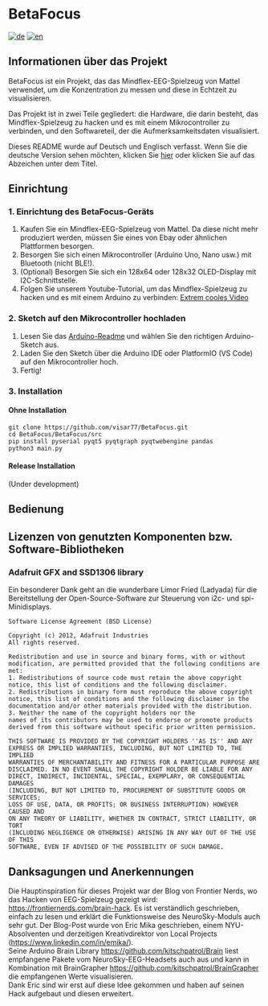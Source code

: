 # BetaFocus
[![de](https://img.shields.io/badge/lang-de-red.svg)](https://github.com/visar77/BetaFocus/blob/main/README.de.md)
[![en](https://img.shields.io/badge/lang-en-red.svg)](https://github.com/visar77/BetaFocus/blob/main/README.md)

## Informationen über das Projekt
BetaFocus ist ein Projekt, das das Mindflex-EEG-Spielzeug von Mattel verwendet, um die Konzentration zu messen und diese in Echtzeit zu visualisieren.

Das Projekt ist in zwei Teile gegliedert:
die Hardware, die darin besteht, das Mindflex-Spielzeug zu hacken und es mit einem Mikrocontroller zu verbinden, und den Softwareteil, der die Aufmerksamkeitsdaten visualisiert.

Dieses README wurde auf Deutsch und Englisch verfasst. Wenn Sie die deutsche Version sehen möchten, klicken Sie [hier](https://github.com/visar77/BetaFocus/blob/main/README.de.md) oder klicken Sie auf das Abzeichen unter dem Titel.

## Einrichtung
### 1. Einrichtung des BetaFocus-Geräts
1. Kaufen Sie ein Mindflex-EEG-Spielzeug von Mattel. Da diese nicht mehr produziert werden, müssen Sie eines von Ebay oder ähnlichen Plattformen besorgen.
2. Besorgen Sie sich einen Mikrocontroller (Arduino Uno, Nano usw.) mit Bluetooth (nicht BLE!).
3. (Optional) Besorgen Sie sich ein 128x64 oder 128x32 OLED-Display mit I2C-Schnittstelle.
4. Folgen Sie unserem Youtube-Tutorial, um das Mindflex-Spielzeug zu hacken und es mit einem Arduino zu verbinden: [Extrem cooles Video](https://youtube.com/HeGSPaNe2Dc)

### 2. Sketch auf den Mikrocontroller hochladen
1. Lesen Sie das [Arduino-Readme](https://github.com/visar77/BetaFocus/blob/main/Arduino%20Sketches/README.md) und wählen Sie den richtigen Arduino-Sketch aus.
2. Laden Sie den Sketch über die Arduino IDE oder PlatformIO (VS Code) auf den Mikrocontroller hoch.
3. Fertig!

### 3. Installation
#### Ohne Installation
```shell
git clone https://github.com/visar77/BetaFocus.git
cd BetaFocus/BetaFocus/src
pip install pyserial pyqt5 pyqtgraph pyqtwebengine pandas 
python3 main.py
```

#### Release Installation
(Under development)

## Bedienung

## Lizenzen von genutzten Komponenten bzw. Software-Bibliotheken
### Adafruit GFX and SSD1306 library
Ein besonderer Dank geht an die wunderbare Limor Fried (Ladyada) für die Bereitstellung der Open-Source-Software zur Steuerung von i2c- und spi-Minidisplays.
```
Software License Agreement (BSD License)

Copyright (c) 2012, Adafruit Industries
All rights reserved.

Redistribution and use in source and binary forms, with or without
modification, are permitted provided that the following conditions are met:
1. Redistributions of source code must retain the above copyright
notice, this list of conditions and the following disclaimer.
2. Redistributions in binary form must reproduce the above copyright
notice, this list of conditions and the following disclaimer in the
documentation and/or other materials provided with the distribution.
3. Neither the name of the copyright holders nor the
names of its contributors may be used to endorse or promote products
derived from this software without specific prior written permission.

THIS SOFTWARE IS PROVIDED BY THE COPYRIGHT HOLDERS ''AS IS'' AND ANY
EXPRESS OR IMPLIED WARRANTIES, INCLUDING, BUT NOT LIMITED TO, THE IMPLIED
WARRANTIES OF MERCHANTABILITY AND FITNESS FOR A PARTICULAR PURPOSE ARE
DISCLAIMED. IN NO EVENT SHALL THE COPYRIGHT HOLDER BE LIABLE FOR ANY
DIRECT, INDIRECT, INCIDENTAL, SPECIAL, EXEMPLARY, OR CONSEQUENTIAL DAMAGES
(INCLUDING, BUT NOT LIMITED TO, PROCUREMENT OF SUBSTITUTE GOODS OR SERVICES;
LOSS OF USE, DATA, OR PROFITS; OR BUSINESS INTERRUPTION) HOWEVER CAUSED AND
ON ANY THEORY OF LIABILITY, WHETHER IN CONTRACT, STRICT LIABILITY, OR TORT
(INCLUDING NEGLIGENCE OR OTHERWISE) ARISING IN ANY WAY OUT OF THE USE OF THIS
SOFTWARE, EVEN IF ADVISED OF THE POSSIBILITY OF SUCH DAMAGE.
```
## Danksagungen und Anerkennungen
Die Hauptinspiration für dieses Projekt war der Blog von Frontier Nerds, wo das Hacken von EEG-Spielzeug gezeigt wird: https://frontiernerds.com/brain-hack. 
Es ist verständlich geschrieben, einfach zu lesen und erklärt die Funktionsweise des NeuroSky-Moduls auch sehr gut.
Der Blog-Post wurde von Eric Mika geschrieben, einem NYU-Absolventen und derzeitigen Kreativdirektor von Local Projects (https://www.linkedin.com/in/emika/). <br>
Seine Arduino Brain Library https://github.com/kitschpatrol/Brain liest empfangene Pakete vom NeuroSky-EEG-Headsets auch aus und kann in Kombination mit BrainGrapher https://github.com/kitschpatrol/BrainGrapher die empfangenen Werte visualisieren. <br>
Dank Eric sind wir erst auf diese Idee gekommen und haben auf seinen Hack aufgebaut und diesen erweitert.